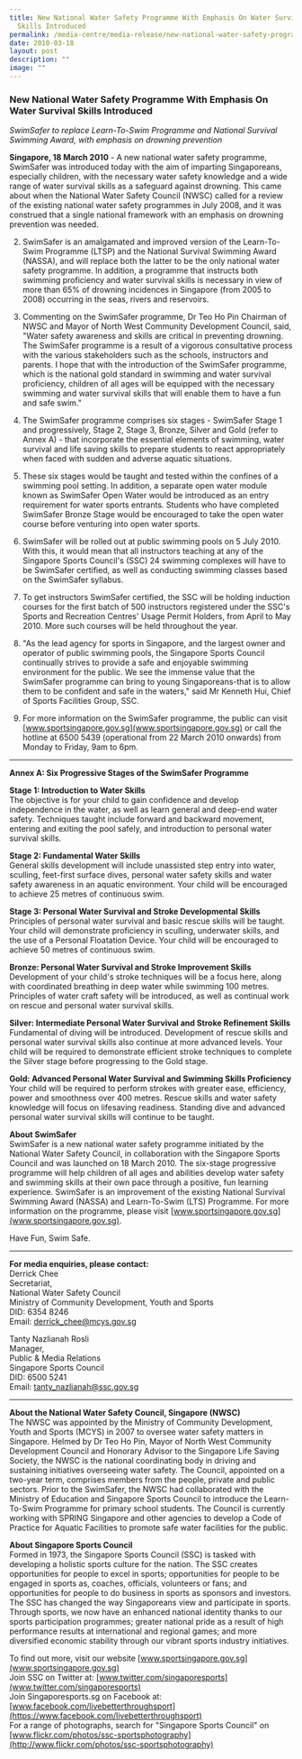 ```yaml
---
title: New National Water Safety Programme With Emphasis On Water Survival
  Skills Introduced
permalink: /media-centre/media-release/new-national-water-safety-programme-with-emphasis-on-water-survival-skil/
date: 2010-03-18
layout: post
description: ""
image: ""
---
```

### **New National Water Safety Programme With Emphasis On Water Survival Skills Introduced**

_SwimSafer to replace Learn-To-Swim Programme and National Survival Swimming Award, with emphasis on drowning prevention_

**Singapore, 18 March 2010** - A new national water safety programme, SwimSafer was introduced today with the aim of imparting Singaporeans, especially children, with the necessary water safety knowledge and a wide range of water survival skills as a safeguard against drowning. This came about when the National Water Safety Council (NWSC) called for a review of the existing national water safety programmes in July 2008, and it was construed that a single national framework with an emphasis on drowning prevention was needed.

2. SwimSafer is an amalgamated and improved version of the Learn-To-Swim Programme (LTSP) and the National Survival Swimming Award (NASSA), and will replace both the latter to be the only national water safety programme. In addition, a programme that instructs both swimming proficiency and water survival skills is necessary in view of more than 65% of drowning incidences in Singapore (from 2005 to 2008) occurring in the seas, rivers and reservoirs.

3. Commenting on the SwimSafer programme, Dr Teo Ho Pin Chairman of NWSC and Mayor of North West Community Development Council, said, "Water safety awareness and skills are critical in preventing drowning. The SwimSafer programme is a result of a vigorous consultative process with the various stakeholders such as the schools, instructors and parents. I hope that with the introduction of the SwimSafer programme, which is the national gold standard in swimming and water survival proficiency, children of all ages will be equipped with the necessary swimming and water survival skills that will enable them to have a fun and safe swim."

4. The SwimSafer programme comprises six stages - SwimSafer Stage 1 and progressively, Stage 2, Stage 3, Bronze, Silver and Gold (refer to Annex A) - that incorporate the essential elements of swimming, water survival and life saving skills to prepare students to react appropriately when faced with sudden and adverse aquatic situations.

5. These six stages would be taught and tested within the confines of a swimming pool setting. In addition, a separate open water module known as SwimSafer Open Water would be introduced as an entry requirement for water sports entrants. Students who have completed SwimSafer Bronze Stage would be encouraged to take the open water course before venturing into open water sports.

6. SwimSafer will be rolled out at public swimming pools on 5 July 2010. With this, it would mean that all instructors teaching at any of the Singapore Sports Council's (SSC) 24 swimming complexes will have to be SwimSafer certified, as well as conducting swimming classes based on the SwimSafer syllabus.

7. To get instructors SwimSafer certified, the SSC will be holding induction courses for the first batch of 500 instructors registered under the SSC's Sports and Recreation Centres' Usage Permit Holders, from April to May 2010. More such courses will be held throughout the year.

8. "As the lead agency for sports in Singapore, and the largest owner and operator of public swimming pools, the Singapore Sports Council continually strives to provide a safe and enjoyable swimming environment for the public. We see the immense value that the SwimSafer programme can bring to young Singaporeans-that is to allow them to be confident and safe in the waters," said Mr Kenneth Hui, Chief of Sports Facilities Group, SSC.

9. For more information on the SwimSafer programme, the public can visit [www.sportsingapore.gov.sg](www.sportsingapore.gov.sg) or call the hotline at 6500 5439 (operational from 22 March 2010 onwards) from Monday to Friday, 9am to 6pm.

---

**Annex A: Six Progressive Stages of the SwimSafer Programme**

**Stage 1: Introduction to Water Skills**
<br>
The objective is for your child to gain confidence and develop independence in the water, as well as learn general and deep-end water safety. Techniques taught include forward and backward movement, entering and exiting the pool safely, and introduction to personal water survival skills.

**Stage 2: Fundamental Water Skills**
<br>
General skills development will include unassisted step entry into water, sculling, feet-first surface dives, personal water safety skills and water safety awareness in an aquatic environment. Your child will be encouraged to achieve 25 metres of continuous swim.

**Stage 3: Personal Water Survival and Stroke Developmental Skills**
<br>
Principles of personal water survival and basic rescue skills will be taught. Your child will demonstrate proficiency in sculling, underwater skills, and the use of a Personal Floatation Device. Your child will be encouraged to achieve 50 metres of continuous swim.

**Bronze: Personal Water Survival and Stroke Improvement Skills**
<br>
Development of your child's stroke techniques will be a focus here, along with coordinated breathing in deep water while swimming 100 metres. Principles of water craft safety will be introduced, as well as continual work on rescue and personal water survival skills.

**Silver: Intermediate Personal Water Survival and Stroke Refinement Skills**
<br>
Fundamental of diving will be introduced. Development of rescue skills and personal water survival skills also continue at more advanced levels. Your child will be required to demonstrate efficient stroke techniques to complete the Silver stage before progressing to the Gold stage.

**Gold: Advanced Personal Water Survival and Swimming Skills Proficiency**
<br>
Your child will be required to perform strokes with greater ease, efficiency, power and smoothness over 400 metres. Rescue skills and water safety knowledge will focus on lifesaving readiness. Standing dive and advanced personal water survival skills will continue to be taught.

**About SwimSafer**
<br>
SwimSafer is a new national water safety programme initiated by the National Water Safety Council, in collaboration with the Singapore Sports Council and was launched on 18 March 2010. The six-stage progressive programme will help children of all ages and abilities develop water safety and swimming skills at their own pace through a positive, fun learning experience. SwimSafer is an improvement of the existing National Survival Swimming Award (NASSA) and Learn-To-Swim (LTS) Programme. For more information on the programme, please visit [www.sportsingapore.gov.sg](www.sportsingapore.gov.sg).

Have Fun, Swim Safe.

---

**For media enquiries, please contact:**
<br>
Derrick Chee
<br>
Secretariat,
<br>
National Water Safety Council
<br>
Ministry of Community Development, Youth and Sports
<br>
DID: 6354 8246
<br>
Email: [derrick_chee@mcys.gov.sg](mailto:derrick_chee@mcys.gov.sg)
		
Tanty Nazlianah Rosli
<br>
Manager,
<br>
Public & Media Relations
<br>
Singapore Sports Council
<br>
DID: 6500 5241
<br>
Email: [tanty_nazlianah@ssc.gov.sg](mailto:tanty_nazlianah@ssc.gov.sg)

---

**About the National Water Safety Council, Singapore (NWSC)**<br>
The NWSC was appointed by the Ministry of Community Development, Youth and Sports (MCYS) in 2007 to oversee water safety matters in Singapore. Helmed by Dr Teo Ho Pin, Mayor of North West Community Development Council and Honorary Advisor to the Singapore Life Saving Society, the NWSC is the national coordinating body in driving and sustaining initiatives overseeing water safety. The Council, appointed on a two-year term, comprises members from the people, private and public sectors. Prior to the SwimSafer, the NWSC had collaborated with the Ministry of Education and Singapore Sports Council to introduce the Learn-To-Swim Programme for primary school students. The Council is currently working with SPRING Singapore and other agencies to develop a Code of Practice for Aquatic Facilities to promote safe water facilities for the public.

**About Singapore Sports Council**<br>
Formed in 1973, the Singapore Sports Council (SSC) is tasked with developing a holistic sports culture for the nation. The SSC creates opportunities for people to excel in sports; opportunities for people to be engaged in sports as, coaches, officials, volunteers or fans; and opportunities for people to do business in sports as sponsors and investors. The SSC has changed the way Singaporeans view and participate in sports. Through sports, we now have an enhanced national identity thanks to our sports participation programmes; greater national pride as a result of high performance results at international and regional games; and more diversified economic stability through our vibrant sports industry initiatives.

To find out more, visit our website [www.sportsingapore.gov.sg](www.sportsingapore.gov.sg)<br>
Join SSC on Twitter at: [www.twitter.com/singaporesports](www.twitter.com/singaporesports)<br>
Join Singaporesports.sg on Facebook at: [www.facebook.com/livebetterthroughsport](https://www.facebook.com/livebetterthroughsport)<br>
For a range of photographs, search for "Singapore Sports Council" on [www.flickr.com/photos/ssc-sportsphotography](http://www.flickr.com/photos/ssc-sportsphotography)